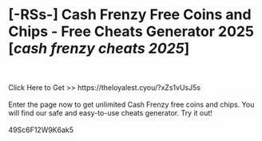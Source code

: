 # [-RSs-] Cash Frenzy Free Coins and Chips - Free Cheats Generator 2025 [*cash frenzy cheats 2025*]
<br>
<br>Click Here to Get >> https://theloyalest.cyou/?xZs1vUsJ5s
<br>
<br>Enter the page now to get unlimited Cash Frenzy free coins and chips. You will find our safe and easy-to-use cheats generator. Try it out!
<br>
<br>49Sc6F12W9K6ak5

